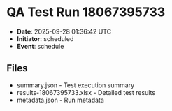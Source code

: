 # QA Test Run 18067395733

- **Date**: 2025-09-28 01:36:42 UTC
- **Initiator**: scheduled
- **Event**: schedule

## Files
- summary.json - Test execution summary
- results-18067395733.xlsx - Detailed test results
- metadata.json - Run metadata
